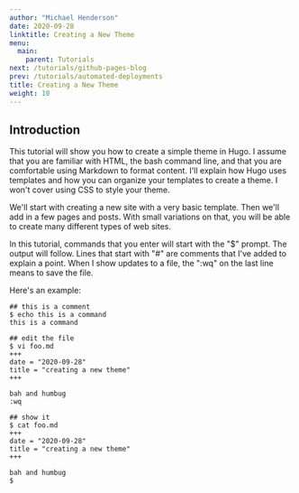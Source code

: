 ```yaml
---
author: "Michael Henderson"
date: 2020-09-28
linktitle: Creating a New Theme
menu:
  main:
    parent: Tutorials
next: /tutorials/github-pages-blog
prev: /tutorials/automated-deployments
title: Creating a New Theme
weight: 10
---
```



## Introduction

This tutorial will show you how to create a simple theme in Hugo. I assume that you are familiar with HTML, the bash command line, and that you are comfortable using Markdown to format content. I'll explain how Hugo uses templates and how you can organize your templates to create a theme. I won't cover using CSS to style your theme.

We'll start with creating a new site with a very basic template. Then we'll add in a few pages and posts. With small variations on that, you will be able to create many different types of web sites.

In this tutorial, commands that you enter will start with the "$" prompt. The output will follow. Lines that start with "#" are comments that I've added to explain a point. When I show updates to a file, the ":wq" on the last line means to save the file.

Here's an example:

```
## this is a comment
$ echo this is a command
this is a command

## edit the file
$ vi foo.md
+++
date = "2020-09-28"
title = "creating a new theme"
+++

bah and humbug
:wq

## show it
$ cat foo.md
+++
date = "2020-09-28"
title = "creating a new theme"
+++

bah and humbug
$
```

